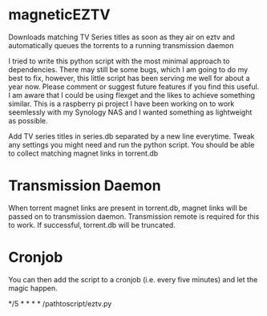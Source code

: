 # magneticEZTV
Downloads matching TV Series titles as soon as they air on eztv and automatically queues the torrents to a running transmission daemon

I tried to write this python script with the most minimal approach to dependencies.
There may still be some bugs, which I am going to do my best to fix, however, this little script has been serving me well for about a year now. Please comment or suggest future features if you find this useful. I am aware that I could be using flexget and the likes to achieve something similar. This is a raspberry pi project I have been working on to work seemlessly with my Synology NAS and I wanted something as lightweight as possible.

Add TV series titles in series.db separated by a new line everytime.
Tweak any settings you might need and run the python script.
You should be able to collect matching magnet links in torrent.db

# Transmission Daemon
When torrent magnet links are present in torrent.db, magnet links will be passed on to transmission daemon.
Transmission remote is required for this to work. If successful, torrent.db will be truncated.

# Cronjob
You can then add the script to a cronjob (i.e. every five minutes) and let the magic happen.

*/5    *      *      *      *      /pathtoscript/eztv.py
